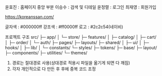 윤효진 : 홈페이지 중앙 부분
이승수 : 검색 및 디테일
윤정렬 : 로그인
최재영 : 회원가입

https://koreanssan.com/

글자색 : #000000ff
강조색 : #ff0000ff
로고 : #2c2c54(네이비)

프로젝트 구조
src/
├─ app/
│  └─ store/
├─ features/
│  ├─ catalog/
│  ├─ cart/
│  ├─ order/
│  └─ auth/
├─ pages/
├─ layouts/
├─ shared/
│  ├─ ui/
│  ├─ hooks/
│  ├─ lib/
│  └─ constants/
└─ styles/
   ├─ tokens/
   ├─ base/
   ├─ layout/
   ├─ components/
   ├─ utilities/
   └─ themes/



   1. 경로는 절대경로 사용(상대경로 적용시 파일을 옮기게 되면 다 깨짐)
   2. 각자 개인적으로 다 만든 후 후에 중복 코드 조정
   